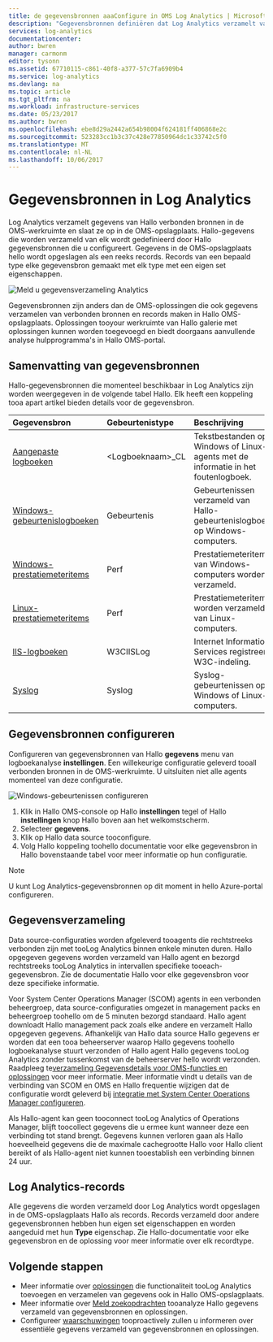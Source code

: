 ```yaml
---
title: de gegevensbronnen aaaConfigure in OMS Log Analytics | Microsoft Docs
description: "Gegevensbronnen definiëren dat Log Analytics verzamelt van agents en andere bronnen verbonden Hallo-gegevens.  In dit artikel wordt beschreven Hallo concept van hoe Log Analytics maakt gebruik van gegevensbronnen, wordt uitgelegd Hallo gedetailleerde informatie over de tooconfigure, en bevat een samenvatting van Hallo verschillende gegevensbronnen beschikbaar."
services: log-analytics
documentationcenter: 
author: bwren
manager: carmonm
editor: tysonn
ms.assetid: 67710115-c861-40f8-a377-57c7fa6909b4
ms.service: log-analytics
ms.devlang: na
ms.topic: article
ms.tgt_pltfrm: na
ms.workload: infrastructure-services
ms.date: 05/23/2017
ms.author: bwren
ms.openlocfilehash: ebe8d29a2442a654b98004f624181ff406868e2c
ms.sourcegitcommit: 523283cc1b3c37c428e77850964dc1c33742c5f0
ms.translationtype: MT
ms.contentlocale: nl-NL
ms.lasthandoff: 10/06/2017
---
```

# <a name="data-sources-in-log-analytics"></a>Gegevensbronnen in Log Analytics
Log Analytics verzamelt gegevens van Hallo verbonden bronnen in de OMS-werkruimte en slaat ze op in de OMS-opslagplaats.  Hallo-gegevens die worden verzameld van elk wordt gedefinieerd door Hallo gegevensbronnen die u configureert.  Gegevens in de OMS-opslagplaats hello wordt opgeslagen als een reeks records.  Records van een bepaald type elke gegevensbron gemaakt met elk type met een eigen set eigenschappen.

![Meld u gegevensverzameling Analytics](./media/log-analytics-data-sources/overview.png)

Gegevensbronnen zijn anders dan de OMS-oplossingen die ook gegevens verzamelen van verbonden bronnen en records maken in Hallo OMS-opslagplaats.  Oplossingen tooyour werkruimte van Hallo galerie met oplossingen kunnen worden toegevoegd en biedt doorgaans aanvullende analyse hulpprogramma's in Hallo OMS-portal.  

## <a name="summary-of-data-sources"></a>Samenvatting van gegevensbronnen
Hallo-gegevensbronnen die momenteel beschikbaar in Log Analytics zijn worden weergegeven in de volgende tabel Hallo.  Elk heeft een koppeling tooa apart artikel bieden details voor de gegevensbron.

| Gegevensbron | Gebeurtenistype | Beschrijving |
|:--- |:--- |:--- |
| [Aangepaste logboeken](log-analytics-data-sources-custom-logs.md) |\<Logboeknaam\>_CL |Tekstbestanden op Windows of Linux-agents met de informatie in het foutenlogboek. |
| [Windows-gebeurtenislogboeken](log-analytics-data-sources-windows-events.md) |Gebeurtenis |Gebeurtenissen verzameld van Hallo-gebeurtenislogboek op Windows-computers. |
| [Windows-prestatiemeteritems](log-analytics-data-sources-performance-counters.md) |Perf |Prestatiemeteritems van Windows-computers worden verzameld. |
| [Linux-prestatiemeteritems](log-analytics-data-sources-performance-counters.md) |Perf |Prestatiemeteritems worden verzameld van Linux-computers. |
| [IIS-logboeken](log-analytics-data-sources-iis-logs.md) |W3CIISLog |Internet Information Services registreert W3C-indeling. |
| [Syslog](log-analytics-data-sources-syslog.md) |Syslog |Syslog-gebeurtenissen op Windows of Linux-computers. |

## <a name="configuring-data-sources"></a>Gegevensbronnen configureren
Configureren van gegevensbronnen van Hallo **gegevens** menu van logboekanalyse **instellingen**.  Een willekeurige configuratie geleverd tooall verbonden bronnen in de OMS-werkruimte.  U uitsluiten niet alle agents momenteel van deze configuratie.

![Windows-gebeurtenissen configureren](./media/log-analytics-data-sources/configure-events.png)

1. Klik in Hallo OMS-console op Hallo **instellingen** tegel of Hallo **instellingen** knop Hallo boven aan het welkomstscherm.
2. Selecteer **gegevens**.
3. Klik op Hallo data source tooconfigure.
4. Volg Hallo koppeling toohello documentatie voor elke gegevensbron in Hallo bovenstaande tabel voor meer informatie op hun configuratie.

> [!NOTE]
> U kunt Log Analytics-gegevensbronnen op dit moment in hello Azure-portal configureren.

## <a name="data-collection"></a>Gegevensverzameling
Data source-configuraties worden afgeleverd tooagents die rechtstreeks verbonden zijn met tooLog Analytics binnen enkele minuten duren.  Hallo opgegeven gegevens worden verzameld van Hallo agent en bezorgd rechtstreeks tooLog Analytics in intervallen specifieke tooeach-gegevensbron.  Zie de documentatie Hallo voor elke gegevensbron voor deze specifieke informatie.

Voor System Center Operations Manager (SCOM) agents in een verbonden beheergroep, data source-configuraties omgezet in management packs en beheergroep toohello om de 5 minuten bezorgd standaard.  Hallo agent downloadt Hallo management pack zoals elke andere en verzamelt Hallo opgegeven gegevens. Afhankelijk van Hallo data source Hallo gegevens er worden dat een tooa beheerserver waarop Hallo gegevens toohello logboekanalyse stuurt verzonden of Hallo agent Hallo gegevens tooLog Analytics zonder tussenkomst van de beheerserver hello wordt verzonden. Raadpleeg te[verzameling Gegevensdetails voor OMS-functies en oplossingen](log-analytics-add-solutions.md#data-collection-details) voor meer informatie.  Meer informatie vindt u details van de verbinding van SCOM en OMS en Hallo frequentie wijzigen dat de configuratie wordt geleverd bij [integratie met System Center Operations Manager configureren](log-analytics-om-agents.md).

Als Hallo-agent kan geen tooconnect tooLog Analytics of Operations Manager, blijft toocollect gegevens die u ermee kunt wanneer deze een verbinding tot stand brengt.  Gegevens kunnen verloren gaan als Hallo hoeveelheid gegevens die de maximale cachegrootte Hallo voor Hallo client bereikt of als Hallo-agent niet kunnen tooestablish een verbinding binnen 24 uur.

## <a name="log-analytics-records"></a>Log Analytics-records
Alle gegevens die worden verzameld door Log Analytics wordt opgeslagen in de OMS-opslagplaats Hallo als records.  Records verzameld door andere gegevensbronnen hebben hun eigen set eigenschappen en worden aangeduid met hun **Type** eigenschap.  Zie Hallo-documentatie voor elke gegevensbron en de oplossing voor meer informatie over elk recordtype.

## <a name="next-steps"></a>Volgende stappen
* Meer informatie over [oplossingen](log-analytics-add-solutions.md) die functionaliteit tooLog Analytics toevoegen en verzamelen van gegevens ook in Hallo OMS-opslagplaats.
* Meer informatie over [Meld zoekopdrachten](log-analytics-log-searches.md) tooanalyze Hallo gegevens verzameld van gegevensbronnen en oplossingen.  
* Configureer [waarschuwingen](log-analytics-alerts.md) tooproactively zullen u informeren over essentiële gegevens verzameld van gegevensbronnen en oplossingen.

